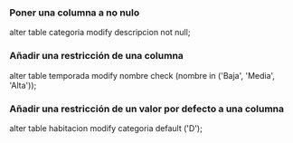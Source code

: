 ### Poner una columna a no nulo

alter table categoria modify descripcion not null;

### Añadir una restricción de una columna

alter table temporada modify nombre check (nombre in ('Baja', 'Media', 'Alta'));

### Añadir una restricción de un valor por defecto a una columna

alter table habitacion modify categoria default ('D');